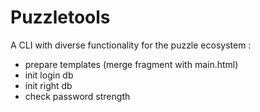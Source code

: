 # Puzzletools

A CLI with diverse functionality for the puzzle ecosystem :
- prepare templates (merge fragment with main.html)
- init login db
- init right db
- check password strength
